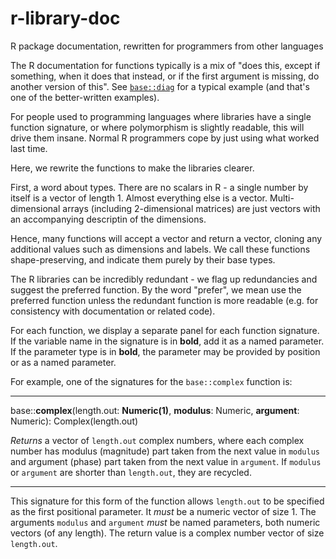 r-library-doc
=============

R package documentation, rewritten for programmers from other languages

The R documentation for functions typically is a mix of "does this, except if
something, when it does that instead, or if the first argument is missing, do
another version of this". See [`base::diag`](http://stat.ethz.ch/R-manual/R-devel/library/base/html/diag.html) 
for a typical example (and that's one of the better-written examples).

For people used to programming languages where
libraries have a single function signature, or where polymorphism is slightly
readable, this will drive them insane.  Normal R programmers cope by just 
using what worked last time.

Here, we rewrite the functions to make the libraries clearer.

First, a word about types. There are no scalars in R - a single number by itself
is a vector of length 1. Almost everything else is a vector. Multi-dimensional
arrays (including 2-dimensional matrices) are just vectors with an accompanying
descriptin of the dimensions.

Hence, many functions will accept a vector and return a vector, cloning any
additional values such as dimensions and labels. We call these functions
shape-preserving, and indicate them purely by their base types.

The R libraries can be incredibly redundant - we flag up redundancies and suggest
the preferred function.  By the word "prefer", we mean use the preferred
function unless the redundant function is more readable (e.g. for consistency
with documentation or related code).

For each function, we display a separate panel for each function signature.  If 
the variable name in the signature is in **bold**, add it as a named parameter. 
If the parameter type is in **bold**, the parameter may be
provided by position or as a named parameter.

For example, one of the signatures for the `base::complex` function is:

---

base::**complex**(length.out: **Numeric(1)**, **modulus**: Numeric, **argument**: Numeric): Complex(length.out)

*Returns* a vector of `length.out` complex numbers, where each complex number has modulus (magnitude) part taken from the next value in `modulus` and argument (phase) part taken from the next value in `argument`. If `modulus` or `argument` are shorter than `length.out`, they are recycled.

---

This signature for this form of the function allows `length.out` to be specified as the first positional parameter. It *must* be a numeric vector of size 1. The arguments `modulus` and `argument` *must* be named parameters, both numeric vectors (of any length).  The return value is a complex number vector of size `length.out`.
